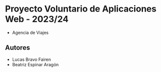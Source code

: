 # Proyecto Voluntario de Aplicaciones Web - 2023/24
- Agencia de Viajes
## Autores
- Lucas Bravo Fairen
- Beatriz Espinar Aragón
